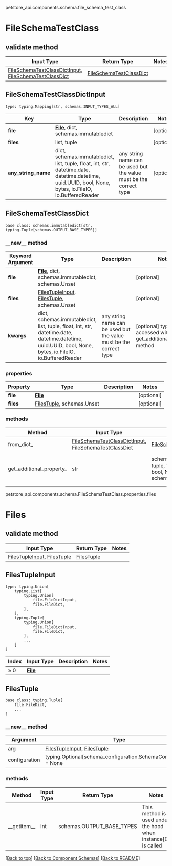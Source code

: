 petstore_api.components.schema.file_schema_test_class
# FileSchemaTestClass

## validate method
Input Type | Return Type | Notes
------------ | ------------- | -------------
[FileSchemaTestClassDictInput](#fileschematestclassdictinput), [FileSchemaTestClassDict](#fileschematestclassdict) | [FileSchemaTestClassDict](#fileschematestclassdict) |

## FileSchemaTestClassDictInput
```
type: typing.Mapping[str, schemas.INPUT_TYPES_ALL]
```
Key | Type |  Description | Notes
------------ | ------------- | ------------- | -------------
**file** | [**File**](file.md), dict, schemas.immutabledict |  | [optional]
**files** | list, tuple |  | [optional]
**any_string_name** | dict, schemas.immutabledict, list, tuple, float, int, str, datetime.date, datetime.datetime, uuid.UUID, bool, None, bytes, io.FileIO, io.BufferedReader | any string name can be used but the value must be the correct type | [optional]

## FileSchemaTestClassDict
```
base class: schemas.immutabledict[str, typing.Tuple[schemas.OUTPUT_BASE_TYPES]]

```
### &lowbar;&lowbar;new&lowbar;&lowbar; method
Keyword Argument | Type | Description | Notes
---------------- | ---- | ----------- | -----
**file** | [**File**](file.md), dict, schemas.immutabledict, schemas.Unset |  | [optional]
**files** | [FilesTupleInput](#filestupleinput), [FilesTuple](#filestuple), schemas.Unset |  | [optional]
**kwargs** | dict, schemas.immutabledict, list, tuple, float, int, str, datetime.date, datetime.datetime, uuid.UUID, bool, None, bytes, io.FileIO, io.BufferedReader | any string name can be used but the value must be the correct type | [optional] typed value is accessed with the get_additional_property_ method

### properties
Property | Type | Description | Notes
-------- | ---- | ----------- | -----
**file** | [**File**](file.md) |  | [optional]
**files** | [FilesTuple](#filestuple), schemas.Unset |  | [optional]

### methods
Method | Input Type | Return Type | Notes
------ | ---------- | ----------- | ------
from_dict_ | [FileSchemaTestClassDictInput](#fileschematestclassdictinput), [FileSchemaTestClassDict](#fileschematestclassdict) | [FileSchemaTestClassDict](#fileschematestclassdict) | a constructor
get_additional_property_ | str | schemas.immutabledict, tuple, float, int, str, bytes, bool, None, FileIO, schemas.Unset | provides type safety for additional properties

petstore_api.components.schema.FileSchemaTestClass.properties.files
# Files

## validate method
Input Type | Return Type | Notes
------------ | ------------- | -------------
[FilesTupleInput](#filestupleinput), [FilesTuple](#filestuple) | [FilesTuple](#filestuple) |

## FilesTupleInput
```
type: typing.Union[
    typing.List[
        typing.Union[
            file.FileDictInput,
            file.FileDict,
        ],
    ],
    typing.Tuple[
        typing.Union[
            file.FileDictInput,
            file.FileDict,
        ],
        ...
    ]
]
```
Index | Input Type | Description | Notes
------------- | ------------- | ------------- | -------------
≥ 0 | [**File**](file.md) |  |

## FilesTuple
```
base class: typing.Tuple[
    file.FileDict,
    ...
]
```
### &lowbar;&lowbar;new&lowbar;&lowbar; method
Argument | Type
-------- | ------
arg      | [FilesTupleInput](#filestupleinput), [FilesTuple](#filestuple)
configuration | typing.Optional[schema_configuration.SchemaConfiguration] = None

### methods
Method | Input Type | Return Type | Notes
------ | ---------- | ----------- | ------
&lowbar;&lowbar;getitem&lowbar;&lowbar; | int | schemas.OUTPUT_BASE_TYPES | This method is used under the hood when instance[0] is called

[[Back to top]](#top) [[Back to Component Schemas]](../../../README.md#Component-Schemas) [[Back to README]](../../../README.md)
